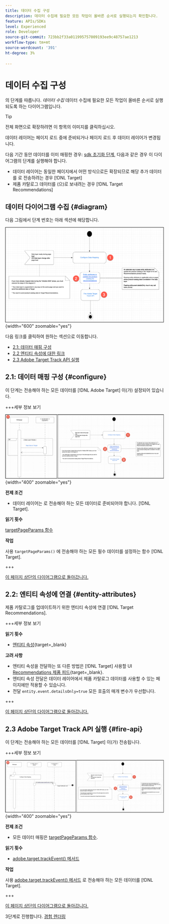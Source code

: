 ```yaml
---
title: 데이터 수집 구성
description: 데이터 수집에 필요한 모든 작업이 올바른 순서로 실행되는지 확인합니다.
feature: APIs/SDKs
level: Experienced
role: Developer
source-git-commit: 723bb2f33a011995757009193ee9c48757ae1213
workflow-type: tm+mt
source-wordcount: '391'
ht-degree: 3%

---
```


# 데이터 수집 구성

의 단계를 따릅니다. *데이터 수집* 데이터 수집에 필요한 모든 작업이 올바른 순서로 실행되도록 하는 다이어그램입니다.

>[!TIP]
>
>전체 화면으로 확장하려면 이 항목의 이미지를 클릭하십시오.

데이터 레이어는 페이지 로드 중에 준비되거나 페이지 로드 후 데이터 레이어가 변경됩니다.

다음 기간 동안 데이터를 이미 매핑한 경우: [sdk 초기화 단계](/help/dev/patterns/recs-atjs/initialize-sdk.md), 다음과 같은 경우 이 다이어그램의 단계를 실행해야 합니다.

* 데이터 레이어는 동일한 페이지에서 어떤 방식으로든 확장되므로 해당 추가 데이터를 로 전송하려는 경우 [!DNL Target]
* 제품 카탈로그 데이터를 (으)로 보내려는 경우 [!DNL Target Recommendations]

## 데이터 다이어그램 수집 {#diagram}

다음 그림에서 단계 번호는 아래 섹션에 해당합니다.

![데이터 수집 다이어그램](/help/dev/patterns/recs-atjs/assets/data-collection-diagram.png){width="600" zoomable="yes"}

다음 링크를 클릭하여 원하는 섹션으로 이동합니다.

* [2.1: 데이터 매핑 구성](#configure)
* [2.2 엔티티 속성에 대한 링크](#entity-attributes)
* [2.3 Adobe Target Track API 실행](#fire-api)

## 2.1: 데이터 매핑 구성 {#configure}

이 단계는 전송해야 하는 모든 데이터를 [!DNL Adobe Target] 이(가) 설정되어 있습니다.

+++세부 정보 보기

![데이터 매핑 다이어그램 구성](/help/dev/patterns/recs-atjs/assets/configure-data-mapping-combined.png){width="400" zoomable="yes"}

**전제 조건**

* 데이터 레이어는 로 전송해야 하는 모든 데이터로 준비되어야 합니다. [!DNL Target].

**읽기 횟수**

[targetPageParams 함수](/help/dev/implement/client-side/atjs/atjs-functions/targetpageparams.md)

**작업**

사용 `targetPageParams()` 에 전송해야 하는 모든 필수 데이터를 설정하는 함수 [!DNL Target].

+++

[이 페이지 상단의 다이어그램으로 돌아갑니다.](#diagram)

## 2.2: 엔티티 속성에 연결 {#entity-attributes}

제품 카탈로그를 업데이트하기 위한 엔티티 속성에 연결 [!DNL Target Recommendations].

+++세부 정보 보기

**읽기 횟수**

* [엔티티 속성](https://experienceleague.adobe.com/docs/target/using/recommendations/entities/entity-attributes.html){target=_blank}

**고려 사항**

* 엔티티 속성을 전달하는 또 다른 방법은 [!DNL Target] 사용할 UI [Recommendations 제품 피드](https://experienceleague.adobe.com/docs/target/using/recommendations/entities/feeds.html){target=_blank}.
* 엔티티 속성 전달은 데이터 레이어에서 제품 카탈로그 데이터를 사용할 수 있는 페이지에만 적용할 수 있습니다.
* 전달 `entity.event.detailsOnly=true` 모든 호출의 매개 변수가 우선합니다.

+++

[이 페이지 상단의 다이어그램으로 돌아갑니다.](#diagram)

## 2.3 Adobe Target Track API 실행 {#fire-api}

이 단계는 전송해야 하는 모든 데이터를 [!DNL Target] 이(가) 전송됩니다.

+++세부 정보 보기

![Adobe Target 추적 API 다이어그램 실행](/help/dev/patterns/recs-atjs/assets/fire-track-api-combined.png){width="400" zoomable="yes"}

**전제 조건**

* 모든 데이터 매핑은 [targetPageParams 함수](/help/dev/implement/client-side/atjs/atjs-functions/targetpageparams.md).

**읽기 횟수**

* [adobe.target.trackEvent() 메서드](/help/dev/implement/client-side/atjs/atjs-functions/adobe-target-trackevent.md)

**작업**

사용 [adobe.target.trackEvent() 메서드](/help/dev/implement/client-side/atjs/atjs-functions/adobe-target-trackevent.md) 로 전송해야 하는 모든 데이터를 [!DNL Target].

+++

[이 페이지 상단의 다이어그램으로 돌아갑니다.](#diagram)

3단계로 진행합니다. [경험 렌더링](/help/dev/patterns/recs-atjs/render-experiences.md)

